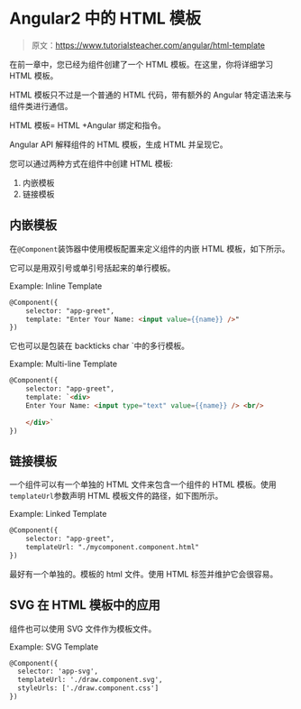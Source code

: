 # Angular2 中的 HTML 模板

> 原文：<https://www.tutorialsteacher.com/angular/html-template>

在前一章中，您已经为组件创建了一个 HTML 模板。在这里，你将详细学习 HTML 模板。

HTML 模板只不过是一个普通的 HTML 代码，带有额外的 Angular 特定语法来与组件类进行通信。

HTML 模板= HTML +Angular 绑定和指令。

Angular API 解释组件的 HTML 模板，生成 HTML 并呈现它。

您可以通过两种方式在组件中创建 HTML 模板:

1.  内嵌模板
2.  链接模板

## 内嵌模板

在`@Component`装饰器中使用模板配置来定义组件的内嵌 HTML 模板，如下所示。

它可以是用双引号或单引号括起来的单行模板。

Example: Inline Template 

```html
@Component({
    selector: "app-greet",
    template: "Enter Your Name: <input value={{name}} />"
})
```

它也可以是包装在 backticks char `中的多行模板。

Example: Multi-line Template 

```html
@Component({
    selector: "app-greet",
    template: `<div>
    Enter Your Name: <input type="text" value={{name}} /> <br/>
    
    </div>`
})
```

## 链接模板

一个组件可以有一个单独的 HTML 文件来包含一个组件的 HTML 模板。使用`templateUrl`参数声明 HTML 模板文件的路径，如下图所示。

Example: Linked Template 

```html
@Component({
    selector: "app-greet",
    templateUrl: "./mycomponent.component.html"
})
```

最好有一个单独的。模板的 html 文件。使用 HTML 标签并维护它会很容易。

## SVG 在 HTML 模板中的应用

组件也可以使用 SVG 文件作为模板文件。

Example: SVG Template 

```html
@Component({
  selector: 'app-svg',
  templateUrl: './draw.component.svg',
  styleUrls: ['./draw.component.css']
})
```

